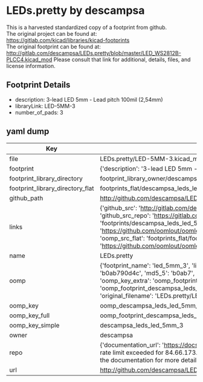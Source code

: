 # LEDs.pretty by descampsa  
This is a harvested standardized copy of a footprint from github.  
The original project can be found at:  
https://gitlab.com/kicad/libraries/kicad-footprints  
The original footprint can be found at:
http://gitlab.com/descampsa/LEDs.pretty/blob/master/LED_WS2812B-PLCC4.kicad_mod
Please consult that link for additional, details, files, and license information.  
## Footprint Details
* description: 3-lead LED 5mm - Lead pitch 100mil (2,54mm)  
* libraryLink: LED-5MM-3  
* number_of_pads: 3  
## yaml dump  
| Key | Value |  
| --- | --- |  
| file | LEDs.pretty/LED-5MM-3.kicad_mod |  
| footprint | {'description': '3-lead LED 5mm - Lead pitch 100mil (2,54mm)', 'libraryLink': 'LED-5MM-3', 'number_of_pads': 3} |  
| footprint_library_directory | footprint_library_owner/descampsa_LEDs.pretty |  
| footprint_library_directory_flat | footprints_flat/descampsa_leds_led_5mm_3/working |  
| github_path | http://github.com/descampsa/LEDs.pretty/blob/master/LED-5MM-3.kicad_mod |  
| links | {'github_src': 'http://gitlab.com/descampsa/LEDs.pretty/blob/master/LED_WS2812B-PLCC4.kicad_mod', 'github_src_repo': 'https://gitlab.com/kicad/libraries/kicad-footprints', 'oomp_bot': 'footprints/descampsa_leds_led_5mm_3/working', 'oomp_bot_github': 'https://github.com/oomlout/oomlout_oomp_footprint_bot/tree/main/footprints/descampsa_leds_led_5mm_3/working', 'oomp_src_flat': 'footprints_flat/footprints_flat/descampsa_leds_led_5mm_3/working', 'oomp_src_flat_github': 'https://github.com/oomlout/oomlout_oomp_footprint_src/tree/main/footprints_flat/descampsa_leds_led_5mm_3/working'} |  
| name | LEDs.pretty |  
| oomp | {'footprint_name': 'led_5mm_3', 'library_name': 'leds', 'md5': 'b0ab790d4c3c39044be1a393ca65c0f8', 'md5_10': 'b0ab790d4c', 'md5_5': 'b0ab7', 'md5_6': 'b0ab79', 'oomp_key': 'oomp_descampsa_leds_led_5mm_3', 'oomp_key_extra': 'oomp_footprint_descampsa_leds_led_5mm_3', 'oomp_key_full': 'oomp_footprint_descampsa_leds_led_5mm_3_b0ab79', 'oomp_key_simple': 'descampsa_leds_led_5mm_3', 'original_filename': 'LEDs.pretty/LED-5MM-3.kicad_mod', 'owner_name': 'descampsa'} |  
| oomp_key | oomp_descampsa_leds_led_5mm_3 |  
| oomp_key_full | oomp_footprint_descampsa_leds_led_5mm_3 |  
| oomp_key_simple | descampsa_leds_led_5mm_3 |  
| owner | descampsa |  
| repo | {'documentation_url': 'https://docs.github.com/rest/overview/resources-in-the-rest-api#rate-limiting', 'message': "API rate limit exceeded for 84.66.173.59. (But here's the good news: Authenticated requests get a higher rate limit. Check out the documentation for more details.)"} |  
| url | http://github.com/descampsa/LEDs.pretty |  


